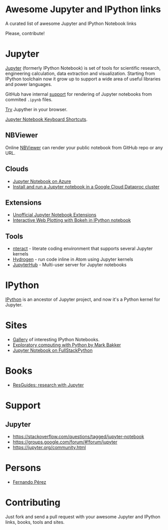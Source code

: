 # Awesome Jupyter and IPython links
A curated list of awesome Jupyter and IPython Notebook links

Please, contribute!

# Jupyter

[Jupyter](http://jupyter.org) (formerly IPython Notebook) is set of tools for scientific research, engineering calculation, data extraction and visualization. Starting from IPython toolchain now it grow up to support a wide area of useful libraries and power languages.

GitHub have internal [support](https://github.com/blog/1995-github-jupyter-notebooks-3) for rendering of Jupyter notebooks from commited `.ipynb` files.

[Try](https://try.jupyter.org/) Jupyther in your browser.

[Jupyter Notebook Keyboard Shortcuts](https://www.cheatography.com/weidadeyue/cheat-sheets/jupyter-notebook/).

## NBViewer

Online [NBViewer](https://nbviewer.jupyter.org/) can render your public notebook from GitHub repo or any URL.

## Clouds

* [Jupyter Notebook on Azure](https://docs.microsoft.com/en-us/azure/virtual-machines/virtual-machines-linux-jupyter-notebook)
* [Install and run a Jupyter notebook in a Google Cloud Dataproc cluster](https://cloud.google.com/dataproc/docs/tutorials/jupyter-notebook)

## Extensions

* [Unofficial Jupyter Notebook Extensions](https://github.com/ipython-contrib/jupyter_contrib_nbextensions)
* [Interactive Web Plotting with Bokeh in IPython notebook](https://github.com/bokeh/bokeh-notebooks)

## Tools

* [nteract](https://github.com/nteract/nteract) - literate coding environment that supports several Jupyter kernels
* [Hydrogen](https://github.com/nteract/hydrogen) - run code inline in Atom using Jupyter kernels
* [JupyterHub](https://github.com/jupyterhub/jupyterhub) - Multi-user server for Jupyter notebooks

# IPython

[IPython](http://ipython.org/) is an ancestor of Jupyter project, and now it's a Python kernel for Jupyter.

# Sites

* [Gallery](https://github.com/ipython/ipython/wiki/A-gallery-of-interesting-IPython-Notebooks) of interesting IPython Notebooks.
* [Exploratory computing with Python by Mark Bakker](http://mbakker7.github.io/exploratory_computing_with_python/)
* [Jupyter Notebook on FullStackPython](https://www.fullstackpython.com/jupyter-notebook.html)

# Books

* [ResGuides: research with Jupyter](https://www.gitbook.com/book/dansand/resguides-research-with-jupyter/details)

# Support

## Jupyter

* https://stackoverflow.com/questions/tagged/jupyter-notebook
* https://groups.google.com/forum/#!forum/jupyter
* https://jupyter.org/community.html

# Persons

* [Fernando Pérez](https://en.wikipedia.org/wiki/Fernando_P%C3%A9rez_(software_developer))

# Contributing

Just fork and send a pull request with your awesome Jupyter and IPython links, books, tools and sites.
